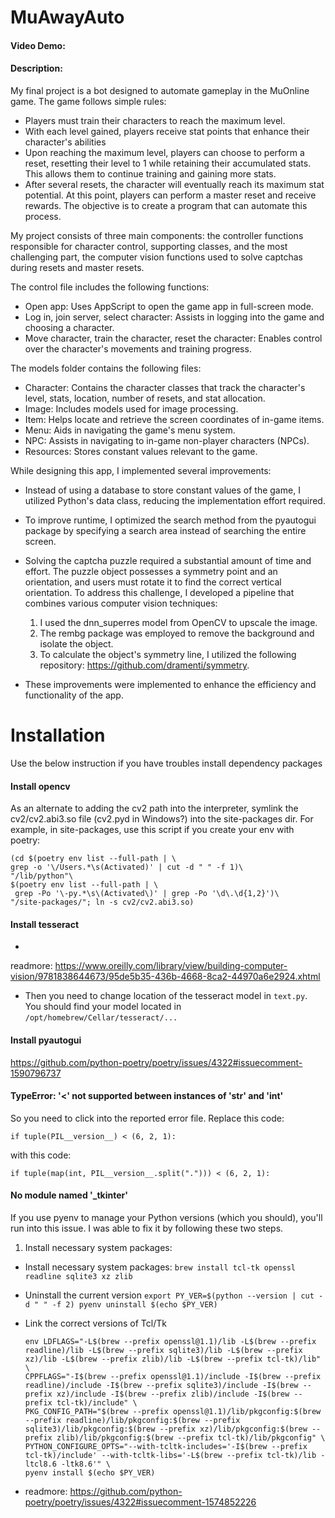 # MuAwayAuto

#### Video Demo:  <URL HERE>

#### Description:

My final project is a bot designed to automate gameplay in the MuOnline game. The game follows simple rules:

- Players must train their characters to reach the maximum level.
- With each level gained, players receive stat points that enhance their character's abilities
- Upon reaching the maximum level, players can choose to perform a reset, resetting their level to 1 while retaining
  their accumulated stats. This allows them to continue training and gaining more stats.
- After several resets, the character will eventually reach its maximum stat potential. At this point, players can
  perform a master reset and receive rewards. The objective is to create a program that can automate this process.

My project consists of three main components: the controller functions responsible for character control, supporting
classes, and the most challenging part, the computer vision functions used to solve captchas during resets and master
resets.

The control file includes the following functions:

- Open app: Uses AppScript to open the game app in full-screen mode.
- Log in, join server, select character: Assists in logging into the game and choosing a character.
- Move character, train the character, reset the character: Enables control over the character's movements and training
  progress.

The models folder contains the following files:

- Character: Contains the character classes that track the character's level, stats, location, number of resets, and
  stat allocation.
- Image: Includes models used for image processing.
- Item: Helps locate and retrieve the screen coordinates of in-game items.
- Menu: Aids in navigating the game's menu system.
- NPC: Assists in navigating to in-game non-player characters (NPCs).
- Resources: Stores constant values relevant to the game.

While designing this app, I implemented several improvements:

- Instead of using a database to store constant values of the game, I utilized Python's data class, reducing the
  implementation effort required.
- To improve runtime, I optimized the search method from the pyautogui package by specifying a search area instead of
  searching the entire screen.
- Solving the captcha puzzle required a substantial amount of time and effort. The puzzle object possesses a symmetry
  point and an orientation, and users must rotate it to find the correct vertical orientation. To address this
  challenge, I developed a pipeline that combines various computer vision techniques:

    1. I used the dnn_superres model from OpenCV to upscale the image.
    2. The rembg package was employed to remove the background and isolate the object.
    3. To calculate the object's symmetry line, I utilized the following
       repository: https://github.com/dramenti/symmetry.
- These improvements were implemented to enhance the efficiency and functionality of the app.

# Installation

Use the below instruction if you have troubles install dependency packages

#### Install opencv

As an alternate to adding the cv2 path into the interpreter, symlink the cv2/cv2.abi3.so file (cv2.pyd in Windows?) into
the site-packages dir. For example, in site-packages, use this script if you create your env with poetry:

```
(cd $(poetry env list --full-path | \
grep -o '\/Users.*\s(Activated)' | cut -d " " -f 1)\
"/lib/python"\
$(poetry env list --full-path | \
 grep -Po '\-py.*\s\(Activated\)' | grep -Po '\d\.\d{1,2}')\
"/site-packages/"; ln -s cv2/cv2.abi3.so)
```

#### Install tesseract

-

readmore: https://www.oreilly.com/library/view/building-computer-vision/9781838644673/95de5b35-436b-4668-8ca2-44970a6e2924.xhtml

- Then you need to change location of the tesseract model in ```text.py```. You should find your model located in
  ```/opt/homebrew/Cellar/tesseract/...```

#### Install pyautogui

https://github.com/python-poetry/poetry/issues/4322#issuecomment-1590796737

#### TypeError: '<' not supported between instances of 'str' and 'int'

So you need to click into the reported error file. Replace this code:

```
if tuple(PIL__version__) < (6, 2, 1):
```

with this code:

```
if tuple(map(int, PIL__version__.split("."))) < (6, 2, 1):
```

#### No module named '_tkinter'

If you use pyenv to manage your Python versions (which you should), you'll run into this issue. I was able to fix it by
following these two steps.

1. Install necessary system packages:

- Install necessary system packages:
  ```brew install tcl-tk openssl readline sqlite3 xz zlib```
- Uninstall the current version
  ```export PY_VER=$(python --version | cut -d " " -f 2) pyenv uninstall $(echo $PY_VER)```
- Link the correct versions of Tcl/Tk
    ```
    env LDFLAGS="-L$(brew --prefix openssl@1.1)/lib -L$(brew --prefix readline)/lib -L$(brew --prefix sqlite3)/lib -L$(brew --prefix xz)/lib -L$(brew --prefix zlib)/lib -L$(brew --prefix tcl-tk)/lib" \
    CPPFLAGS="-I$(brew --prefix openssl@1.1)/include -I$(brew --prefix readline)/include -I$(brew --prefix sqlite3)/include -I$(brew --prefix xz)/include -I$(brew --prefix zlib)/include -I$(brew --prefix tcl-tk)/include" \
    PKG_CONFIG_PATH="$(brew --prefix openssl@1.1)/lib/pkgconfig:$(brew --prefix readline)/lib/pkgconfig:$(brew --prefix sqlite3)/lib/pkgconfig:$(brew --prefix xz)/lib/pkgconfig:$(brew --prefix zlib)/lib/pkgconfig:$(brew --prefix tcl-tk)/lib/pkgconfig" \
    PYTHON_CONFIGURE_OPTS="--with-tcltk-includes='-I$(brew --prefix tcl-tk)/include' --with-tcltk-libs='-L$(brew --prefix tcl-tk)/lib -ltcl8.6 -ltk8.6'" \
    pyenv install $(echo $PY_VER)
    ```

- readmore: https://github.com/python-poetry/poetry/issues/4322#issuecomment-1574852226


